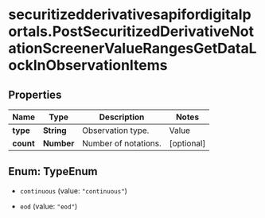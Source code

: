 # securitizedderivativesapifordigitalportals.PostSecuritizedDerivativeNotationScreenerValueRangesGetDataLockInObservationItems

## Properties

Name | Type | Description | Notes
------------ | ------------- | ------------- | -------------
**type** | **String** | Observation type. | Value | Description | | --- | --- | | continuous | The barrier is observed on a continuous basis (intraday prices are relevant). | | eod | The barrier is observed only at the end of the final auction for the underlying on the relevant exchange (intraday prices are of no relevance). |   | [optional] 
**count** | **Number** | Number of notations. | [optional] 



## Enum: TypeEnum


* `continuous` (value: `"continuous"`)

* `eod` (value: `"eod"`)




